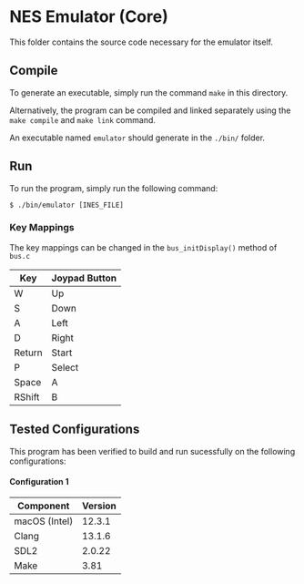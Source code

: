 # NES Emulator (Core)

This folder contains the source code necessary for the emulator itself.

## Compile

To generate an executable, simply run the command `make` in this directory.

Alternatively, the program can be compiled and linked separately using the `make compile` and `make link` command.

An executable named `emulator` should generate in the `./bin/` folder.

## Run

To run the program, simply run the following command:

```
$ ./bin/emulator [INES_FILE]
```

### Key Mappings

The key mappings can be changed in the `bus_initDisplay()` method of `bus.c`

| Key    | Joypad Button |
|--------|---------------|
| W      | Up            |
| S      | Down          |
| A      | Left          |
| D      | Right         |
| Return | Start         |
| P      | Select        |
| Space  | A             |
| RShift | B             |

## Tested Configurations

This program has been verified to build and run sucessfully on the following configurations:

#### Configuration 1

| Component     | Version |
|---------------|---------|
| macOS (Intel) | 12.3.1  |
| Clang         | 13.1.6  |
| SDL2          | 2.0.22  |
| Make          | 3.81    |

